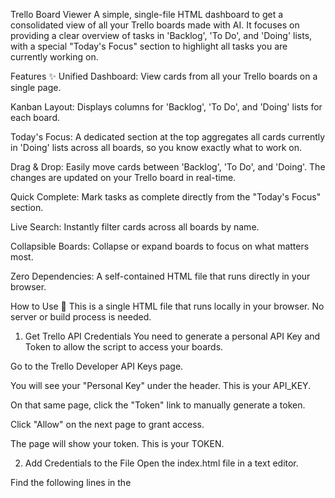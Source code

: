 Trello Board Viewer
A simple, single-file HTML dashboard to get a consolidated view of all your Trello boards made with AI. It focuses on providing a clear overview of tasks in 'Backlog', 'To Do', and 'Doing' lists, with a special "Today's Focus" section to highlight all tasks you are currently working on.

Features ✨
Unified Dashboard: View cards from all your Trello boards on a single page.

Kanban Layout: Displays columns for 'Backlog', 'To Do', and 'Doing' lists for each board.

Today's Focus: A dedicated section at the top aggregates all cards currently in 'Doing' lists across all boards, so you know exactly what to work on.

Drag & Drop: Easily move cards between 'Backlog', 'To Do', and 'Doing'. The changes are updated on your Trello board in real-time.

Quick Complete: Mark tasks as complete directly from the "Today's Focus" section.

Live Search: Instantly filter cards across all boards by name.

Collapsible Boards: Collapse or expand boards to focus on what matters most.

Zero Dependencies: A self-contained HTML file that runs directly in your browser.

How to Use 🚀
This is a single HTML file that runs locally in your browser. No server or build process is needed.

1. Get Trello API Credentials
You need to generate a personal API Key and Token to allow the script to access your boards.

Go to the Trello Developer API Keys page.

You will see your "Personal Key" under the header. This is your API_KEY.

On that same page, click the "Token" link to manually generate a token.

Click "Allow" on the next page to grant access.

The page will show your token. This is your TOKEN.

2. Add Credentials to the File
Open the index.html file in a text editor.

Find the following lines in the <script> section at the bottom:

JavaScript

const API_KEY = 'API_KEY';
const TOKEN   = 'TOKEN';
Replace 'API_KEY' and 'TOKEN' with the credentials you just generated.

3. Run It
Save the file and open index.html in your web browser. That's it! Your Trello boards will load automatically.

How It Works 🛠️
The page uses the Trello API to fetch your boards, lists, and cards.

It specifically looks for lists named 'Backlog', 'To Do', and 'Doing' (case-insensitive) and ignores others (like 'Done').

Sortable.js (included via CDN) is used to enable the drag-and-drop functionality.

When a card is moved to a new column or reordered, API calls are made to Trello to update the card's list (idList) and position (pos).

Note: This README file was generated by an AI assistant based on the provided source code.
